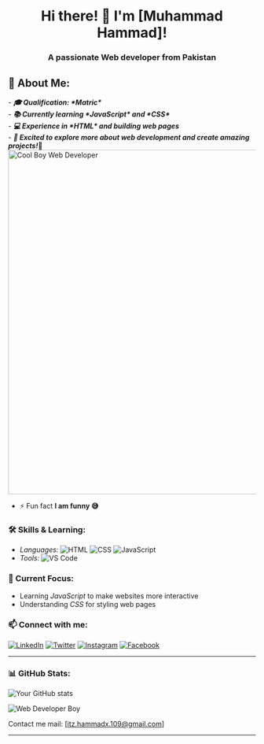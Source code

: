 <h1 align="center">Hi there! 👋 I'm [Muhammad Hammad]!</h1>
<h3 align="center">A passionate Web developer from Pakistan</h3> <h2>🌱 About Me:</h2>
- <i><b>🎓 Qualification: *Matric*</b></i><br>
- <i><b>📚 Currently learning *JavaScript* and *CSS*</b></i><br>
- <i><b>💻 Experience in *HTML* and building web pages</b></i><br>
- <i><b>🚀 Excited to explore more about web development and create amazing projects!</b></i>🚀
<img src="https://img.pikbest.com/origin/10/39/14/59WpIkbEsTVxf.jpg!w700wp" alt="Cool Boy Web Developer" width="700" height="700">

  <!-- Replace with your actual image URL -->
  - ⚡ Fun fact **I am funny 😅**

### 🛠 Skills & Learning:
- *Languages:* ![HTML](https://img.shields.io/badge/-HTML-E34F26?logo=html5&logoColor=white) ![CSS](https://img.shields.io/badge/-CSS-1572B6?logo=css3&logoColor=white) ![JavaScript](https://img.shields.io/badge/-JavaScript-F7DF1E?logo=javascript&logoColor=white)
- *Tools:* ![VS Code](https://img.shields.io/badge/-VS%20Code-007ACC?logo=visual-studio-code&logoColor=white)

### 📂 Current Focus:
- Learning *JavaScript* to make websites more interactive
- Understanding *CSS* for styling web pages
### 📫 Connect with me:
[![LinkedIn](https://img.shields.io/badge/-LinkedIn-0077B5?logo=linkedin&logoColor=white)](https://www.linkedin.com/in/yourprofile) 
[![Twitter](https://img.shields.io/badge/-Twitter-1DA1F2?logo=twitter&logoColor=white)](https://twitter.com/yourprofile)
[![Instagram](https://img.shields.io/badge/-Instagram-E4405F?logo=instagram&logoColor=white)](https://instagram.com/yourprofile)
[![Facebook](https://img.shields.io/badge/-Facebook-1877F2?logo=facebook&logoColor=white)](https://facebook.com/yourprofile)

---

### 📊 GitHub Stats:
![Your GitHub stats](https://github-readme-stats.vercel.app/api?username=yourusername&show_icons=true&theme=radical)


![Web Developer Boy](https://media.giphy.com/media/qgQUggAC3Pfv687qPC/giphy.gif)




<!-- Replace with any animation you like -->

Contact me mail: <a href="mailto:itz.hammadx.109@gmail.com">[itz.hammadx.109@gmail.com]</a>

---
